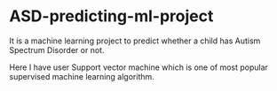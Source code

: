 # ASD-predicting-ml-project
It is a machine learning project to predict whether a child has Autism Spectrum Disorder or not.

Here I have user Support vector machine which is one of most popular supervised machine learning algorithm.
